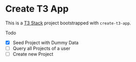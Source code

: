 # Create T3 App

This is a [T3 Stack](https://create.t3.gg/) project bootstrapped with `create-t3-app`.

Todo
- [x] Seed Project with Dummy Data
- [ ] Query all Projects of a user
- [ ] Create new Project
